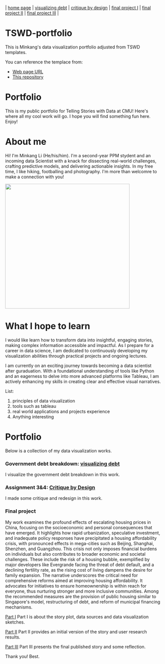 | [home page](https://cmustudent.github.io/tswd-portfolio-templates/) | [visualizing debt](visualizing-government-debt) | [critique by design](critique-by-design) | [final project I](final-project-part-one) | [final project II](final-project-part-two) | [final project III](final-project-part-three) |

# TSWD-portfolio
This is Minkang's data visualization portfolio adjusted from TSWD templates. 

You can reference the templace from: 
- [Web page URL](https://cmustudent.github.io/tswd-portfolio-templates/)
- [This repository]( https://github.com/cmustudent/tswd-portfolio-templates/)

# Portfolio
This is my public portfolio for Telling Stories with Data at CMU!  Here's where all my cool work will go. I hope you will find something fun here. Enjoy!

# About me
Hi! I'm Minkang Li (He/his/him). I'm a second-year PPM stydent and an incoming data Scientist with a knack for dissecting real-world challenges, crafting predictive models, and delivering actionable insights. In my free time, I like hiking, footballing and photography. I'm more than welcomre to make a connection with you! 

<img src="me.JPG" width="400"/>

# What I hope to learn
I would like learn how to transform data into insightful, engaging stories, making complex information accessible and impactful. As I prepare for a career in data science, I am dedicated to continuously developing my visualization abilities through practical projects and ongoing lectures.

I am currently on an exciting journey towards becoming a data scientist after guraduation. With a foundational understanding of tools like Python and an eagerness to delve into more advanced platforms like Tableau, I am actively enhancing my skills in creating clear and effective visual narratives. 

List: 
1. principles of data visualization
2. tools such as tableau
3. real world applications and projects experience
4. Anything interesting  

# Portfolio
Below is a collection of my data visualization works. 

### Government debt breakdown: [visualizing debt](visualizing-government-debt)
I visualize the government debt breakdown in this work. 

### Assignment 3&4: [Critique by Design](critique-by-design)
I made some critique and redesign in this work.

### Final project
My work examines the profound effects of escalating housing prices in China, focusing on the socioeconomic and personal consequences that have emerged. It highlights how rapid urbanization, speculative investment, and inadequate policy responses have precipitated a housing affordability crisis, with pronounced effects in mega-cities such as Beijing, Shanghai, Shenzhen, and Guangzhou. This crisis not only imposes financial burdens on individuals but also contributes to broader economic and societal challenges. These include the risk of a housing bubble, exemplified by major developers like Evergrande facing the threat of debt default, and a declining fertility rate, as the rising cost of living dampens the desire for family expansion. The narrative underscores the critical need for comprehensive reforms aimed at improving housing affordability. It advocates for initiatives to ensure homeownership is within reach for everyone, thus nurturing stronger and more inclusive communities. Among the recommended measures are the provision of public housing similar to Singapore's model, restructuring of debt, and reform of municipal financing mechanisms.

[Part I](final-project-part-one)
Part I is about the story plot, data sources and data visualization sketches.

[Part II](final-project-part-two)
Part II provides an initial version of the story and user research results. 

[Part III](final-project-part-two)
Part III presents the final published story and some reflection. 

Thank you! Best.
